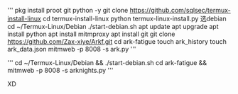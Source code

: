 '''
pkg install proot git python -y
git clone https://github.com/sqlsec/termux-install-linux
cd termux-install-linux
python termux-linux-install.py
选debian
cd ~/Termux-Linux/Debian
./start-debian.sh
apt update
apt upgrade
apt install python
apt install mitmproxy
apt install git
git clone https://github.com/Zax-xiye/Arkf.git
cd ark-fatigue
touch ark_history
touch ark_data.json
mitmweb -p 8008 -s ark.py
'''

'''
cd ~/Termux-Linux/Debian && ./start-debian.sh
cd ark-fatigue && mitmweb -p 8008 -s arknights.py
'''

XD
